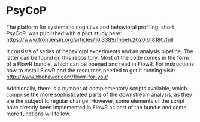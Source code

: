 # PsyCoP
 
The platform for systematic cognitive and behavioral profiling, short PsyCoP, was published with a pilot study here:
https://www.frontiersin.org/articles/10.3389/fnbeh.2020.618180/full

It consists of series of behavioral experiments and an analysis pipeline. The latter can be found on this repository.
Most of the code comes in the form of a FlowR bundle, which can be opened and read in FlowR.
For instructions how to install FlowR and the resources needed to get it running visit: http://www.xbehavior.com/flowr-for-you/

Additionally, there is a number of complementary scripts available, which comprise the more sophisticated parts of the downstream analysis, as they are the subject to regular change. However, some elements of the script have already been implemented in FlowR as part of the bundle and some more functions will follow.
